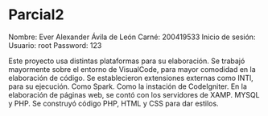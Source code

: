 # Parcial2
Nombre: Ever Alexander Ávila de León
Carné: 200419533
Inicio de sesión: 
Usuario: root
Password: 123

Este proyecto usa distintas plataformas para su elaboración.
Se trabajó mayormente sobre el entorno de VisualCode, para mayor comodidad en la elaboración de código.
Se establecieron extensiones externas como INTl, para su ejecución. Como Spark.
Como la instación de CodeIgniter.
En la elaboración de páginas web, se contó con los servidores de XAMP. MYSQL y PHP.
Se construyó código PHP, HTML y CSS para dar estilos.
